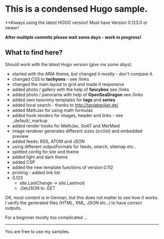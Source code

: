 # This is a condensed Hugo sample.

**Always using the latest HOGO version! Must have Version 0.123.0 or newer!

**After multiple commits please wait some days - work in progress!**

## What to find here? 
Should work with the latest Hugo version (*give me some days*).

- started with the ARIA theme, but changed it mostly - don't compare it.
- changed CSS to **tachyons** - see /links
- changed the main layout to grid and made it responsive 
- added photo / gallery with the help of **fancybox** see /links
- added photo / panorama with help of **OpenSeaDragon** see /links
- added own taxonimy templates for **tags** and **series**
- added local search - thanks to http://tanjabecker.de/
- added MathJax for using math formulas
- added hook renders for images, header and links - see _default/_markup
- added render hooks for MathJax, GoAT and MerMaid 
- image renderer generates different sizes (srclist) and embedded preview
- added feeds: RSS, ATOM and JSON
- using different outputFormats for feeds, search, sitemap etc..
- splitted config for site and theme
- added light and dark theme 
- added CSP 
- added the new template functions of version 0.112
- printing - added link list
- 0.123   
  - site.LastChange -> site.Lastmod
  - .GetJSON to .GET

OK, most content is in German, but this does not matter to see how it works.
I verify the generated files (HTML, XML, JSON etc..) to have correct outputs.

For a beginner mostly too complicated ... 

---

You are free to use my samples. 
